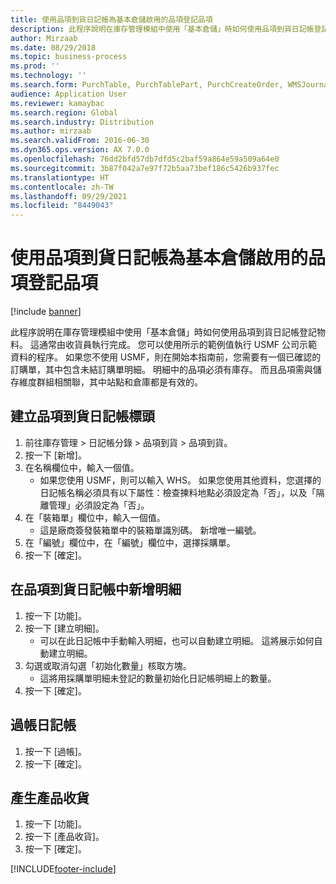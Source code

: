 ```yaml
---
title: 使用品項到貨日記帳為基本倉儲啟用的品項登記品項
description: 此程序說明在庫存管理模組中使用「基本倉儲」時如何使用品項到貨日記帳登記物料。
author: Mirzaab
ms.date: 08/29/2018
ms.topic: business-process
ms.prod: ''
ms.technology: ''
ms.search.form: PurchTable, PurchTablePart, PurchCreateOrder, WMSJournalTable, WMSJournalCreate, PurchEditLines
audience: Application User
ms.reviewer: kamaybac
ms.search.region: Global
ms.search.industry: Distribution
ms.author: mirzaab
ms.search.validFrom: 2016-06-30
ms.dyn365.ops.version: AX 7.0.0
ms.openlocfilehash: 76dd2bfd57db7dfd5c2baf59a864e59a509a64e0
ms.sourcegitcommit: 3b87f042a7e97f72b5aa73bef186c5426b937fec
ms.translationtype: HT
ms.contentlocale: zh-TW
ms.lasthandoff: 09/29/2021
ms.locfileid: "8449043"
---
```

# <a name="register-items-for-a-basic-warehousing-enabled-item-using-an-item-an-item-arrival-journal"></a>使用品項到貨日記帳為基本倉儲啟用的品項登記品項

[!include [banner](../../includes/banner.md)]

此程序說明在庫存管理模組中使用「基本倉儲」時如何使用品項到貨日記帳登記物料。 這通常由收貨員執行完成。 您可以使用所示的範例值執行 USMF 公司示範資料的程序。  如果您不使用 USMF，則在開始本指南前，您需要有一個已確認的訂購單，其中包含未結訂購單明細。 明細中的品項必須有庫存。 而且品項需與儲存維度群組相關聯，其中站點和倉庫都是有效的。


## <a name="create-item-arrival-journal-header"></a>建立品項到貨日記帳標頭
1. 前往庫存管理 > 日記帳分錄 > 品項到貨 > 品項到貨。
2. 按一下 [新增]。
3. 在名稱欄位中，輸入一個值。
    * 如果您使用 USMF，則可以輸入 WHS。 如果您使用其他資料，您選擇的日記帳名稱必須具有以下屬性：檢查揀料地點必須設定為「否」，以及「隔離管理」必須設定為「否」。  
4. 在「裝箱單」欄位中，輸入一個值。
    * 這是廠商簽發裝箱單中的裝箱單識別碼。 新增唯一編號。  
5. 在「編號」欄位中，在「編號」欄位中，選擇採購單。
6. 按一下 [確定]。

## <a name="add-lines-to-item-arrival-journal"></a>在品項到貨日記帳中新增明細
1. 按一下 [功能]。
2. 按一下 [建立明細]。
    * 可以在此日記帳中手動輸入明細，也可以自動建立明細。 這將展示如何自動建立明細。  
3. 勾選或取消勾選「初始化數量」核取方塊。
    * 這將用採購單明細未登記的數量初始化日記帳明細上的數量。  
4. 按一下 [確定]。

## <a name="post-the-journal"></a>過帳日記帳
1. 按一下 [過帳]。
2. 按一下 [確定]。

## <a name="generate-the-product-receipt"></a>產生產品收貨
1. 按一下 [功能]。
2. 按一下 [產品收貨]。
3. 按一下 [確定]。



[!INCLUDE[footer-include](../../../includes/footer-banner.md)]
